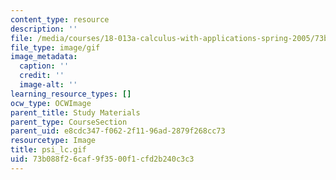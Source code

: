 ```yaml
---
content_type: resource
description: ''
file: /media/courses/18-013a-calculus-with-applications-spring-2005/73b088f26caf9f3500f1cfd2b240c3c3_psi_lc.gif
file_type: image/gif
image_metadata:
  caption: ''
  credit: ''
  image-alt: ''
learning_resource_types: []
ocw_type: OCWImage
parent_title: Study Materials
parent_type: CourseSection
parent_uid: e8cdc347-f062-2f11-96ad-2879f268cc73
resourcetype: Image
title: psi_lc.gif
uid: 73b088f2-6caf-9f35-00f1-cfd2b240c3c3
---
```

